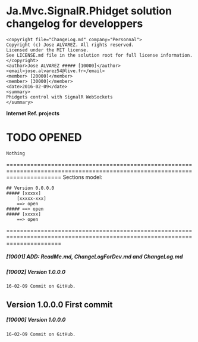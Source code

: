# Ja.Mvc.SignalR.Phidget solution changelog for developpers

    <copyright file="ChangeLog.md" company="Personnal">
    Copyright (c) Jose ALVAREZ. All rights reserved.
    Licensed under the MIT license.
    See LICENSE.md file in the solution root for full license information.
    </copyright>
    <author>Jose ALVAREZ ##### [10000]</author>
    <email>jose.alvarez54@live.fr</email>
    <member> [20000]</member>
    <member> [30000]</member>
    <date>2016-02-09</date>
    <summary> 
    Phidgets control with SignalR WebSockets
    </summary>

**Internet Ref. projects**

# TODO OPENED

    Nothing

============================================================================================================================
Sections model:

    ## Version 0.0.0.0
    ##### [xxxxx] 
        [xxxxx-xxx]  
        ==> open
    ##### ==> open
    ##### [xxxxx] 
        ==> open

============================================================================================================================

##### [10001] ADD: ReadMe.md, ChangeLogForDev.md and ChangeLog.md
##### [10002] Version 1.0.0.0 

    16-02-09 Commit on GitHub.

## Version 1.0.0.0 First commit
##### [10000] Version 1.0.0.0 

    16-02-09 Commit on GitHub.

